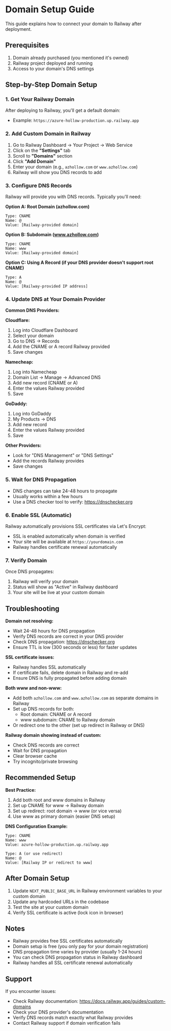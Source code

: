 # Domain Setup Guide

This guide explains how to connect your domain to Railway after deployment.

## Prerequisites

1. Domain already purchased (you mentioned it's owned)
2. Railway project deployed and running
3. Access to your domain's DNS settings

## Step-by-Step Domain Setup

### 1. Get Your Railway Domain

After deploying to Railway, you'll get a default domain:
- Example: `https://azure-hollow-production.up.railway.app`

### 2. Add Custom Domain in Railway

1. Go to Railway Dashboard → Your Project → Web Service
2. Click on the **"Settings"** tab
3. Scroll to **"Domains"** section
4. Click **"Add Domain"**
5. Enter your domain (e.g., `azhollow.com` or `www.azhollow.com`)
6. Railway will show you DNS records to add

### 3. Configure DNS Records

Railway will provide you with DNS records. Typically you'll need:

**Option A: Root Domain (azhollow.com)**
```
Type: CNAME
Name: @
Value: [Railway-provided domain]
```

**Option B: Subdomain (www.azhollow.com)**
```
Type: CNAME
Name: www
Value: [Railway-provided domain]
```

**Option C: Using A Record (if your DNS provider doesn't support root CNAME)**
```
Type: A
Name: @
Value: [Railway-provided IP address]
```

### 4. Update DNS at Your Domain Provider

**Common DNS Providers:**

**Cloudflare:**
1. Log into Cloudflare Dashboard
2. Select your domain
3. Go to DNS → Records
4. Add the CNAME or A record Railway provided
5. Save changes

**Namecheap:**
1. Log into Namecheap
2. Domain List → Manage → Advanced DNS
3. Add new record (CNAME or A)
4. Enter the values Railway provided
5. Save

**GoDaddy:**
1. Log into GoDaddy
2. My Products → DNS
3. Add new record
4. Enter the values Railway provided
5. Save

**Other Providers:**
- Look for "DNS Management" or "DNS Settings"
- Add the records Railway provides
- Save changes

### 5. Wait for DNS Propagation

- DNS changes can take 24-48 hours to propagate
- Usually works within a few hours
- Use a DNS checker tool to verify: https://dnschecker.org

### 6. Enable SSL (Automatic)

Railway automatically provisions SSL certificates via Let's Encrypt:
- SSL is enabled automatically when domain is verified
- Your site will be available at `https://yourdomain.com`
- Railway handles certificate renewal automatically

### 7. Verify Domain

Once DNS propagates:
1. Railway will verify your domain
2. Status will show as "Active" in Railway dashboard
3. Your site will be live at your custom domain

## Troubleshooting

**Domain not resolving:**
- Wait 24-48 hours for DNS propagation
- Verify DNS records are correct in your DNS provider
- Check DNS propagation: https://dnschecker.org
- Ensure TTL is low (300 seconds or less) for faster updates

**SSL certificate issues:**
- Railway handles SSL automatically
- If certificate fails, delete domain in Railway and re-add
- Ensure DNS is fully propagated before adding domain

**Both www and non-www:**
- Add both `azhollow.com` and `www.azhollow.com` as separate domains in Railway
- Set up DNS records for both:
  - Root domain: CNAME or A record
  - www subdomain: CNAME to Railway domain
- Or redirect one to the other (set up redirect in Railway or DNS)

**Railway domain showing instead of custom:**
- Check DNS records are correct
- Wait for DNS propagation
- Clear browser cache
- Try incognito/private browsing

## Recommended Setup

**Best Practice:**
1. Add both root and www domains in Railway
2. Set up CNAME for www → Railway domain
3. Set up redirect: root domain → www (or vice versa)
4. Use www as primary domain (easier DNS setup)

**DNS Configuration Example:**
```
Type: CNAME
Name: www
Value: azure-hollow-production.up.railway.app

Type: A (or use redirect)
Name: @
Value: [Railway IP or redirect to www]
```

## After Domain Setup

1. Update `NEXT_PUBLIC_BASE_URL` in Railway environment variables to your custom domain
2. Update any hardcoded URLs in the codebase
3. Test the site at your custom domain
4. Verify SSL certificate is active (lock icon in browser)

## Notes

- Railway provides free SSL certificates automatically
- Domain setup is free (you only pay for your domain registration)
- DNS propagation time varies by provider (usually 1-24 hours)
- You can check DNS propagation status in Railway dashboard
- Railway handles all SSL certificate renewal automatically

## Support

If you encounter issues:
- Check Railway documentation: https://docs.railway.app/guides/custom-domains
- Check your DNS provider's documentation
- Verify DNS records match exactly what Railway provides
- Contact Railway support if domain verification fails

